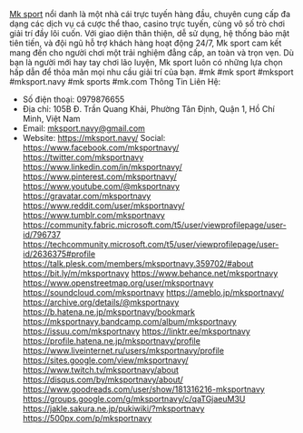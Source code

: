 [Mk sport](https://mksport.navy/) nổi danh là một nhà cái trực tuyến hàng đầu, chuyên cung cấp đa dạng các dịch vụ cá cược thể thao, casino trực tuyến, cùng vô số trò chơi giải trí đầy lôi cuốn. Với giao diện thân thiện, dễ sử dụng, hệ thống bảo mật tiên tiến, và đội ngũ hỗ trợ khách hàng hoạt động 24/7, Mk sport cam kết mang đến cho người chơi một trải nghiệm đẳng cấp, an toàn và trọn vẹn. Dù bạn là người mới hay tay chơi lão luyện, Mk sport luôn có những lựa chọn hấp dẫn để thỏa mãn mọi nhu cầu giải trí của bạn.
#mk #mk sport #mksport #mksport.navy #mk sports #mk.com
Thông Tin Liên Hệ:
- Số điện thoại: 0979876655
- Địa chỉ: 105B Đ. Trần Quang Khải, Phường Tân Định, Quận 1, Hồ Chí Minh, Việt Nam
- Email: mksport.navy@gmail.com
- Website: https://mksport.navy/
Social:
https://www.facebook.com/mksportnavy/
https://twitter.com/mksportnavy
https://www.linkedin.com/in/mksportnavy/
https://www.pinterest.com/mksportnavy/
https://www.youtube.com/@mksportnavy
https://gravatar.com/mksportnavy
https://www.reddit.com/user/mksportnavy/
https://www.tumblr.com/mksportnavy
https://community.fabric.microsoft.com/t5/user/viewprofilepage/user-id/796737
https://techcommunity.microsoft.com/t5/user/viewprofilepage/user-id/2636375#profile
https://talk.plesk.com/members/mksportnavy.359702/#about
https://bit.ly/m/mksportnavy
https://www.behance.net/mksportnavy
https://www.openstreetmap.org/user/mksportnavy
https://soundcloud.com/mksportnavy
https://ameblo.jp/mksportnavy/
https://archive.org/details/@mksportnavy
https://b.hatena.ne.jp/mksportnavy/bookmark
https://mksportnavy.bandcamp.com/album/mksportnavy
https://issuu.com/mksportnavy
https://linktr.ee/mksportnavy
https://profile.hatena.ne.jp/mksportnavy/profile
https://www.liveinternet.ru/users/mksportnavy/profile
https://sites.google.com/view/mksportnavy/
https://www.twitch.tv/mksportnavy/about
https://disqus.com/by/mksportnavy/about/
https://www.goodreads.com/user/show/181316216-mksportnavy
https://groups.google.com/g/mksportnavy/c/qaTGjaeuM3U
https://jakle.sakura.ne.jp/pukiwiki/?mksportnavy
https://500px.com/p/mksportnavy